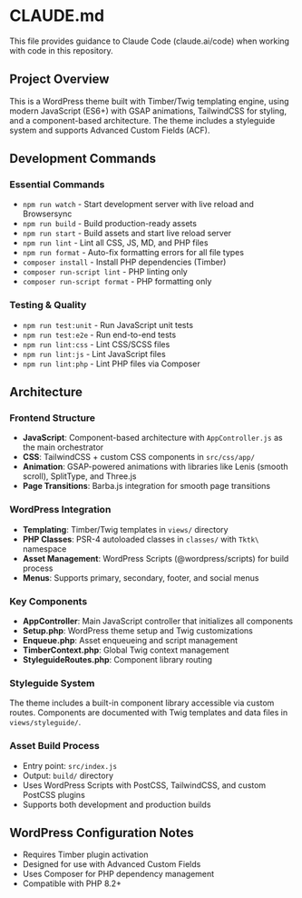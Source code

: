 # CLAUDE.md

This file provides guidance to Claude Code (claude.ai/code) when working with code in this repository.

## Project Overview

This is a WordPress theme built with Timber/Twig templating engine, using modern JavaScript (ES6+) with GSAP animations, TailwindCSS for styling, and a component-based architecture. The theme includes a styleguide system and supports Advanced Custom Fields (ACF).

## Development Commands

### Essential Commands
- `npm run watch` - Start development server with live reload and Browsersync
- `npm run build` - Build production-ready assets
- `npm run start` - Build assets and start live reload server  
- `npm run lint` - Lint all CSS, JS, MD, and PHP files
- `npm run format` - Auto-fix formatting errors for all file types
- `composer install` - Install PHP dependencies (Timber)
- `composer run-script lint` - PHP linting only
- `composer run-script format` - PHP formatting only

### Testing & Quality
- `npm run test:unit` - Run JavaScript unit tests
- `npm run test:e2e` - Run end-to-end tests
- `npm run lint:css` - Lint CSS/SCSS files
- `npm run lint:js` - Lint JavaScript files
- `npm run lint:php` - Lint PHP files via Composer

## Architecture

### Frontend Structure
- **JavaScript**: Component-based architecture with `AppController.js` as the main orchestrator
- **CSS**: TailwindCSS + custom CSS components in `src/css/app/`
- **Animation**: GSAP-powered animations with libraries like Lenis (smooth scroll), SplitType, and Three.js
- **Page Transitions**: Barba.js integration for smooth page transitions

### WordPress Integration  
- **Templating**: Timber/Twig templates in `views/` directory
- **PHP Classes**: PSR-4 autoloaded classes in `classes/` with `Tktk\` namespace
- **Asset Management**: WordPress Scripts (@wordpress/scripts) for build process
- **Menus**: Supports primary, secondary, footer, and social menus

### Key Components
- **AppController**: Main JavaScript controller that initializes all components
- **Setup.php**: WordPress theme setup and Twig customizations
- **Enqueue.php**: Asset enqueueing and script management
- **TimberContext.php**: Global Twig context management
- **StyleguideRoutes.php**: Component library routing

### Styleguide System
The theme includes a built-in component library accessible via custom routes. Components are documented with Twig templates and data files in `views/styleguide/`.

### Asset Build Process
- Entry point: `src/index.js`
- Output: `build/` directory
- Uses WordPress Scripts with PostCSS, TailwindCSS, and custom PostCSS plugins
- Supports both development and production builds

## WordPress Configuration Notes
- Requires Timber plugin activation
- Designed for use with Advanced Custom Fields
- Uses Composer for PHP dependency management
- Compatible with PHP 8.2+